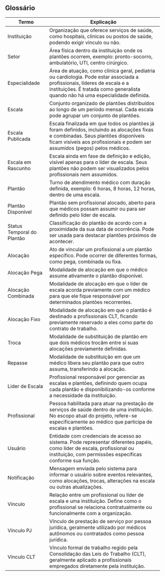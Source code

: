 ## Glossário

| Termo                      | Explicação                                                                                                                                                                                                        |
| -------------------------- | ----------------------------------------------------------------------------------------------------------------------------------------------------------------------------------------------------------------- |
| Instituição                | Organização que oferece serviços de saúde, como hospitais, clínicas ou postos de saúde, podendo exigir vínculo ou não.                                                                                            |
| Setor                      | Área física dentro da instituição onde os plantões ocorrem, exemplo: pronto-socorro, ambulatório, UTI, centro cirúrgico.                                                                                          |
| Especialidade              | Área de atuação, como clínica geral, pediatria ou cardiologia. Pode estar associada a profissionais, líderes de escala e a instituições. É tratada como generalista quando não há uma especialidade definida.     |
| Escala                     | Conjunto organizado de plantões distribuídos ao longo de um período mensal. Cada escala pode agrupar um conjunto de plantões.                                                                                     |
| Escala Publicada           | Escala finalizada em que todos os plantões já foram definidos, incluindo as alocações fixas e combinadas. Seus plantões disponíveis ficam visíveis aos profissionais e podem ser assumidos (pegos) pelos médicos. |
| Escala em Rascunho         | Escala ainda em fase de definição e edição, visível apenas para o líder de escala. Seus plantões não podem ser visualizados pelos profissionais nem assumidos.                                                    |
| Plantão                    | Turno de atendimento médico com duração definida, exemplo: 6 horas, 8 horas, 12 horas, dentro de uma escala.                                                                                                      |
| Plantão Disponível         | Plantão sem profissional alocado, aberto para que médicos possam assumir ou para ser definido pelo líder de escala.                                                                                               |
| Status Temporal do Plantão | Classificação do plantão de acordo com a proximidade da sua data de ocorrência. Pode ser usada para destacar plantões próximos de acontecer.                                                                      |
| Alocação                   | Ato de vincular um profissional a um plantão específico. Pode ocorrer de diferentes formas, como pega, combinada ou fixa.                                                                                         |
| Alocação Pega              | Modalidade de alocação em que o médico assume ativamente o plantão disponível.                                                                                                                                    |
| Alocação Combinada         | Modalidade de alocação em que o líder de escala acorda previamente com um médico para que ele fique responsável por determinados plantões recorrentes.                                                            |
| Alocação Fixo              | Modalidade de alocação em que o plantão é destinado a profissionais CLT, ficando previamente reservado a eles como parte do contrato de trabalho.                                                                 |
| Troca                      | Modalidade de substituição de plantão em que dois médicos trocâm entre si suas alocações previamente definidas.                                                                                                   |
| Repasse                    | Modalidade de substituição em que um médico libera seu plantão para que outro assuma, transferindo a alocação.                                                                                                    |
| Lider de Escala            | Profissional responsável por gerenciar as escalas e plantões, definindo quem ocupa cada plantão e disponibilizando-os conforme a necessidade da instituição.                                                      |
| Profissional               | Pessoa habilitada para atuar na prestação de serviços de saúde dentro de uma instituição. No escopo atual do projeto, refere-se especificamente ao médico que participa de escalas e plantões.                    |
| Usuário                    | Entidade com credenciais de acesso ao sistema. Pode representar diferentes papéis, como líder de escala, profissional ou instituição, com permissões específicas conforme sua função.                             |
| Notificação                | Mensagem enviada pelo sistema para informar o usuário sobre eventos relevantes, como alocações, trocas, alterações na escala ou outras atualizações.                                                              |
| Vínculo                    | Relação entre um profissional ou líder de escala e uma instituição. Define como o profissional se relaciona contratualmente ou funcionalmente com a organização.                                                  |
| Vínculo PJ                 | Vínculo de prestação de serviço por pessoa jurídica, geralmente utilizado por médicos autônomos ou contratados como pessoa jurídica.                                                                              |
| Vínculo CLT                | Vínculo formal de trabalho regido pela Consolidação das Leis do Trabalho (CLT), geralmente aplicado a profissionais empregados diretamente pela instituição.                                                      |
